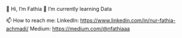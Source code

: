👋 Hi, I’m Fathia
🌱 I’m currently learning Data 

📫 How to reach me:
LinkedIn: https://www.linkedin.com/in/nur-fathia-achmadi/
Medium: https://medium.com/@nfathiaaa


<!---
nrrrfth/nrrrfth is a ✨ special ✨ repository because its `README.md` (this file) appears on your GitHub profile.
You can click the Preview link to take a look at your changes.
--->
